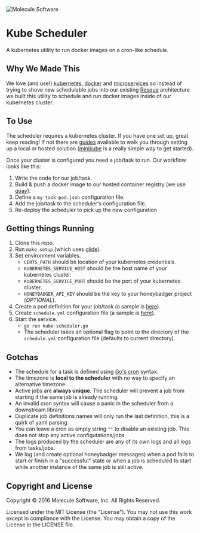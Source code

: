 ![Molecule Software](https://avatars1.githubusercontent.com/u/2736908?v=3&s=100 "Molecule Software")
# Kube Scheduler

A kubernetes utility to run docker images on a cron-like schedule.

## Why We Made This

We love (and use!) [kubernetes](http://kubernetes.io/), [docker](https://www.docker.com/) and [microservices](http://martinfowler.com/articles/microservices.html?ref=scaleyourcode.com) so instead of trying to shove new schedulable jobs into our existing [Resque](https://github.com/resque/resque) architecture we built this utility to schedule and run docker images inside of our kubernetes cluster.

## To Use

The scheduler requires a kubernetes cluster. If you have one set up, great keep reading! If not there are [guides](http://kubernetes.io/docs/getting-started-guides/) available to walk you through setting up a local or hosted solution ([minikube](http://kubernetes.io/docs/getting-started-guides/minikube/) is a really simple way to get started).

Once your cluster is configured you need a job/task to run. Our workflow looks like this:
1) Write the code for our job/task.
2) Build & push a docker image to our hosted container registry (we use [quay](https://quay.io/)).
3) Define a `my-task-pod.json` configuration file.
4) Add the job/task to the scheduler's configuration file.
5) Re-deploy the scheduler to pick up the new configuration

## Getting things Running

1. Clone this repo.
1. Run `make setup` (which uses [glide](https://github.com/Masterminds/glide)).
1. Set environment variables.
    * `CERTS_PATH` should be location of your kubernetes credentials.
    * `KUBERNETES_SERVICE_HOST` should be the host name of your kubernetes cluster.
    * `KUBERNETES_SERVICE_PORT` should be the port of your kubernetes cluster.
    * `HONEYBADGER_API_KEY` should be the key to your honeybadger project (*OPTIONAL*).
1. Create a pod definition for your job/task (a sample is [here](https://github.com/wearemolecule/kube-scheduler/blob/master/nymex_prelims.json)).
1. Create `schedule.yml` configuration file (a sample is [here](https://github.com/wearemolecule/kube-scheduler/blob/master/schedule.yml.sample)).
1. Start the service.
   * `go run kube-scheduler.go`
   * The scheduler takes an optional flag to point to the directory of the `schedule.yml` configuration file (defaults to current directory).

## Gotchas

* The schedule for a task is defined using [Go's cron](https://godoc.org/github.com/robfig/cron) syntax.
* The timezone is __local to the scheduler__ with no way to specify an alternative timezone.
* Active jobs are __always unique__. The scheduler will prevent a job from starting if the same job is already running.
* An invalid cron syntax will cause a panic in the scheduler from a downstream library
* Duplicate job definitions names will only run the last definition, this is a quirk of yaml parsing
* You can leave a cron as empty string `""` to disable an existing job. This does not stop any active configutations/jobs
* The logs produced by the scheduler are any of its own logs and all logs from tasks/jobs.
* We log (and create optional honeybadger messages) when a pod fails to start or finish in a "successful" state or when a job is scheduled to start while another instance of the same job is still active.

## Copyright and License

Copyright © 2016 Molecule Software, Inc. All Rights Reserved.

Licensed under the MIT License (the "License"). You may not use this work except in compliance with the License. You may obtain a copy of the License in the LICENSE file.

